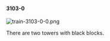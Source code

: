 #### 3103-0
![train-3103-0-0.png](https://github.com/lil-lab/nlvr/raw/master/nlvr/train/images/49/train-3103-0-0.png "train-3103-0-0.png")

There are two towers with black blocks.